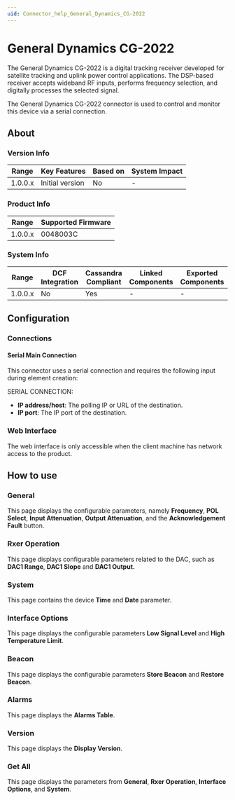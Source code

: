 ```yaml
---
uid: Connector_help_General_Dynamics_CG-2022
---
```


# General Dynamics CG-2022

The General Dynamics CG-2022 is a digital tracking receiver developed for satellite tracking and uplink power control applications. The DSP-based receiver accepts wideband RF inputs, performs frequency selection, and digitally processes the selected signal.

The General Dynamics CG-2022 connector is used to control and monitor this device via a serial connection.

## About

### Version Info

| Range     | Key Features     | Based on     | System Impact     |
|-----------|------------------|--------------|-------------------|
| 1.0.0.x   | Initial version  | No           | -                 |

### Product Info

| Range     | Supported Firmware     |
|-----------|------------------------|
| 1.0.0.x   | 0048003C               |

### System Info

| Range     | DCF Integration     | Cassandra Compliant     | Linked Components     | Exported Components     |
|-----------|---------------------|-------------------------|-----------------------|-------------------------|
| 1.0.0.x   | No                  | Yes                     | -                     | -                       |

## Configuration

### Connections

#### Serial Main Connection

This connector uses a serial connection and requires the following input during element creation:

SERIAL CONNECTION:

- **IP address/host**: The polling IP or URL of the destination.
- **IP port**: The IP port of the destination.

### Web Interface

The web interface is only accessible when the client machine has network access to the product.

## How to use

### General

This page displays the configurable parameters, namely **Frequency**, **POL Select**, **Input Attenuation**, **Output Attenuation**, and the **Acknowledgement Fault** button.

### Rxer Operation

This page displays configurable parameters related to the DAC, such as **DAC1 Range**, **DAC1 Slope** and **DAC1 Output.**

### System

This page contains the device **Time** and **Date** parameter.

### Interface Options

This page displays the configurable parameters **Low Signal Level** and **High Temperature Limit**.

### Beacon

This page displays the configurable parameters **Store Beacon** and **Restore Beacon**.

### Alarms

This page displays the **Alarms Table**.

### Version

This page displays the **Display Version**.

### Get All

This page displays the parameters from **General**, **Rxer Operation**, **Interface Options**, and **System**.
